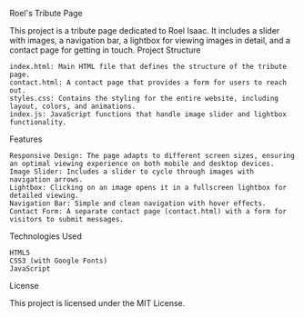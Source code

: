 Roel's Tribute Page

This project is a tribute page dedicated to Roel Isaac. It includes a slider with images, a navigation bar, a lightbox for viewing images in detail, and a contact page for getting in touch.
Project Structure

    index.html: Main HTML file that defines the structure of the tribute page.
    contact.html: A contact page that provides a form for users to reach out.
    styles.css: Contains the styling for the entire website, including layout, colors, and animations.
    index.js: JavaScript functions that handle image slider and lightbox functionality.

Features

    Responsive Design: The page adapts to different screen sizes, ensuring an optimal viewing experience on both mobile and desktop devices.
    Image Slider: Includes a slider to cycle through images with navigation arrows.
    Lightbox: Clicking on an image opens it in a fullscreen lightbox for detailed viewing.
    Navigation Bar: Simple and clean navigation with hover effects.
    Contact Form: A separate contact page (contact.html) with a form for visitors to submit messages.


  Technologies Used

    HTML5
    CSS3 (with Google Fonts)
    JavaScript

License

This project is licensed under the MIT License.
